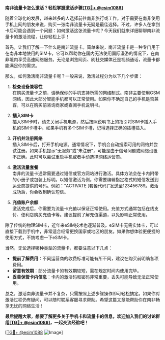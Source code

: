 **南非流量卡怎么激活？轻松掌握激活步骤[[TG💪+ @esim1088](https://t.me/s/esim1088)]**

随着全球化的发展，越来越多的人选择前往南非旅行或工作。对于需要在南非使用手机上网的朋友来说，购买一张南非流量卡无疑是最佳选择。不过，许多人在拿到卡后可能会遇到一个问题：如何激活这张流量卡呢？今天我们就来详细聊聊南非流量卡的激活流程，让你轻松上手！

首先，让我们了解一下什么是南非流量卡。简单来说，南非流量卡是一种专门用于在南非本地使用的SIM卡，它可以帮助你在国内无法使用国际漫游的情况下，在南非境内享受高速网络服务。无论是浏览网页、刷社交媒体还是视频通话，流量卡都能满足你的需求。

那么，如何激活南非流量卡呢？一般来说，激活过程分为以下几个步骤：

1. **检查设备兼容性**  
   在购买流量卡之前，请确保你的手机支持所需的网络制式。南非主要使用GSM网络，因此大部分智能手机都可以正常使用。如果你不确定自己的手机是否兼容，可以在购买前咨询商家或查阅手机说明书。

2. **插入SIM卡**  
   插入SIM卡时，请先关闭手机电源，然后按照说明书上的指引将SIM卡插入手机的SIM卡槽中。如果手机有多个SIM卡槽，记得选择正确的插槽插入。

3. **开机并注册网络**  
   插入SIM卡后，打开手机电源。通常情况下，手机会自动搜索可用的网络并尝试注册。如果手机提示“无服务”或“未注册”，可能是由于信号问题或网络设置不正确。此时可以尝试重启手机或者手动选择网络运营商。

4. **激活流量套餐**  
   南非的流量卡通常需要通过短信或官方网站进行激活。具体方法会在卡内附带的小册子或包装上标明。以短信激活为例，你需要编辑指定格式的短信发送到运营商提供的号码。例如：“ACTIVATE [套餐代码]”发送至123456789。激活成功后，你会收到确认短信。

5. **充值账户余额**  
   激活完成后，你需要为流量卡充值以保证正常使用。充值方式通常包括在线支付、便利店购买充值卡等。建议提前了解充值渠道，以免影响正常使用。

除了传统的物理SIM卡，近年来eSIM技术也逐渐普及。eSIM卡无需实体卡，可以直接下载到手机中，非常适合经常更换国家或地区的朋友。如果你想体验更便捷的使用方式，不妨考虑一下eSIM卡。

当然，无论选择哪种类型的流量卡，都要注意以下几点：
- **提前了解费用**：不同运营商的收费标准可能有所不同，建议在购买前明确各项费用。
- **留意有效期**：部分流量卡的有效期较短，需在规定时间内使用完毕。
- **妥善保管卡内信息**：卡内的激活码和密码非常重要，丢失可能导致无法正常使用。

总之，激活南非流量卡并不复杂，只需按照上述步骤操作即可轻松搞定。如果你对激活过程仍有疑问，可以随时联系客服寻求帮助。希望这篇文章能帮助你在南非畅享无忧的网络生活！

**最后提醒大家，想要了解更多关于手机卡和流量卡的信息，欢迎加入我们的讨论群组[[TG💪+ @esim1088](https://t.me/s/esim1088)]，一起交流经验吧！**

[[TG💪+ @esim1088](https://t.me/s/esim1088) ![Image](https://i.postimg.cc/4NQfJmqS/Snipaste-2025-05-13-00-14-12.png)]